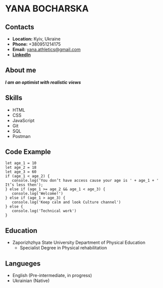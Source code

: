 # YANA BOCHARSKA

## Contacts

 * **Location:** Kyiv, Ukraine
 * **Phone:** +380951214175
 * **Email:** yana.athletics@gmail.com
 * **[LinkedIn](https://www.linkedin.com/in/yana-bocharska/)**

## About me
 ***I am an optimist with realistic views***

## Skills
* HTML
* CSS
* JavaScript
* Git
* SQL
* Postman

## Code Example
    let age_1 = 10  
    let age_2 = 18  
    let age_3 = 60  
    if (age_1 < age_2) {  
       console.log('You don’t have access cause your age is ' + age_1 + ' It’s less then');
    } else if (age_1 >= age_2 && age_1 < age_3) {
       console.log('Welcome!')
    } else if (age_1 > age_3) {
       console.log('Keep calm and look Culture channel')
    } else {
       console.log('Technical work')
    }  
  
 ## Education 
 * Zaporizhzhya State University Department of Physical Education
    * Specialist Degree in Physical rehabilitation 

## Langueges
* English (Pre-intermediate, in progress)
* Ukrainian (Native)